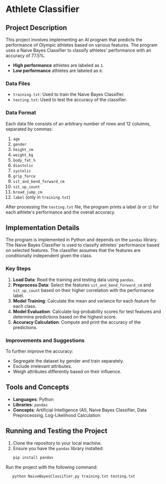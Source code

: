 # Athlete Classifier

## Project Description

This project involves implementing an AI program that predicts the performance of Olympic athletes based on various features. The program uses a Naive Bayes Classifier to classify athletes' performance with an accuracy of 77.5%.

- **High performance** athletes are labeled as `1`.
- **Low performance** athletes are labeled as `0`.

### Data Files

- `training.txt`: Used to train the Naive Bayes Classifier.
- `testing.txt`: Used to test the accuracy of the classifier.

### Data Format

Each data file consists of an arbitrary number of rows and 12 columns, separated by commas:
1. `age`
2. `gender`
3. `height_cm`
4. `weight_kg`
5. `body_fat_%`
6. `diastolic`
7. `systolic`
8. `grip_force`
9. `sit_and_bend_forward_cm`
10. `sit_up_count`
11. `broad_jump_cm`
12. `label` (only in `training.txt`)

After processing the `testing.txt` file, the program prints a label (`0` or `1`) for each athlete's performance and the overall accuracy.

## Implementation Details

The program is implemented in Python and depends on the `pandas` library. The Naive Bayes Classifier is used to classify athletes' performance based on selected features. The classifier assumes that the features are conditionally independent given the class.

### Key Steps

1. **Load Data**: Read the training and testing data using `pandas`.
2. **Preprocess Data**: Select the features `sit_and_bend_forward_cm` and `sit_up_count` based on their higher correlation with the performance label.
3. **Model Training**: Calculate the mean and variance for each feature for each class.
4. **Model Evaluation**: Calculate log-probability scores for test features and determine predictions based on the highest score.
5. **Accuracy Calculation**: Compute and print the accuracy of the predictions.

### Improvements and Suggestions

To further improve the accuracy:
- Segregate the dataset by gender and train separately.
- Exclude irrelevant attributes.
- Weigh attributes differently based on their influence.

## Tools and Concepts

- **Languages**: Python
- **Libraries**: `pandas`
- **Concepts**: Artificial Intelligence (AI), Naive Bayes Classifier, Data Preprocessing, Log-Likelihood Calculation

## Running and Testing the Project

1. Clone the repository to your local machine.
2. Ensure you have the `pandas` library installed:
   ```bash
   pip install pandas


Run the project with the following command:
```bash
   python NaiveBayesClassifier.py training.txt testing.txt